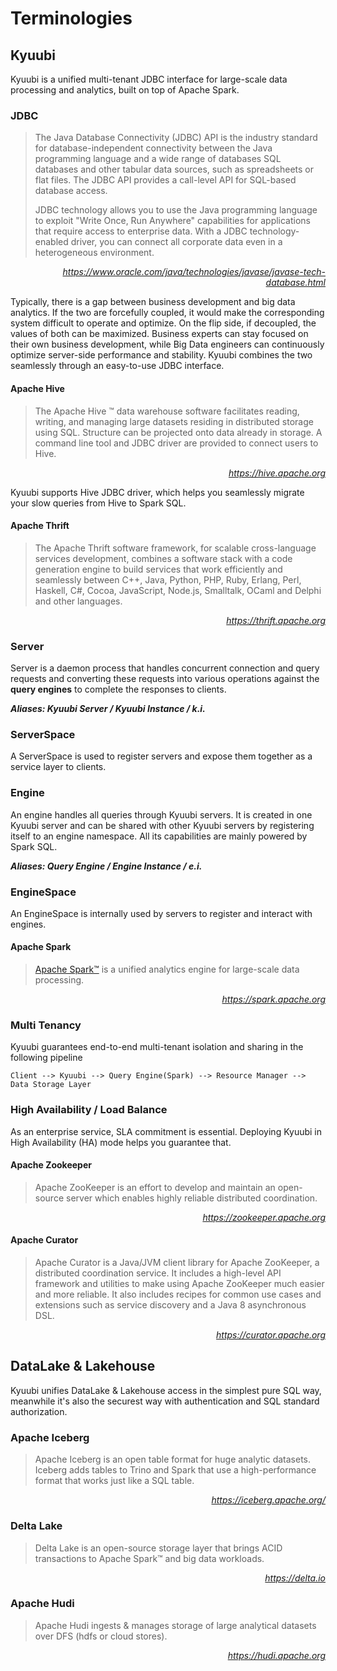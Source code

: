 <!--
- Licensed to the Apache Software Foundation (ASF) under one or more
- contributor license agreements.  See the NOTICE file distributed with
- this work for additional information regarding copyright ownership.
- The ASF licenses this file to You under the Apache License, Version 2.0
- (the "License"); you may not use this file except in compliance with
- the License.  You may obtain a copy of the License at
-
-   http://www.apache.org/licenses/LICENSE-2.0
-
- Unless required by applicable law or agreed to in writing, software
- distributed under the License is distributed on an "AS IS" BASIS,
- WITHOUT WARRANTIES OR CONDITIONS OF ANY KIND, either express or implied.
- See the License for the specific language governing permissions and
- limitations under the License.
-->

# Terminologies

## Kyuubi

Kyuubi is a unified multi-tenant JDBC interface for large-scale data processing and analytics, built on top of Apache Spark.

### JDBC

> The Java Database Connectivity (JDBC) API is the industry standard for database-independent connectivity between the Java programming language and a wide range of databases SQL databases and other tabular data sources,
> such as spreadsheets or flat files.
> The JDBC API provides a call-level API for SQL-based database access.
>
> JDBC technology allows you to use the Java programming language to exploit "Write Once, Run Anywhere" capabilities for applications that require access to enterprise data.
> With a JDBC technology-enabled driver, you can connect all corporate data even in a heterogeneous environment.

<p align=right>
<em>
<a href="https://www.oracle.com/java/technologies/javase/javase-tech-database.html">https://www.oracle.com/java/technologies/javase/javase-tech-database.html</a>
</em>
</p>

Typically, there is a gap between business development and big data analytics.
If the two are forcefully coupled, it would make the corresponding system difficult to operate and optimize.
On the flip side, if decoupled, the values of both can be maximized.
Business experts can stay focused on their own business development,
while Big Data engineers can continuously optimize server-side performance and stability.
Kyuubi combines the two seamlessly through an easy-to-use JDBC interface.

#### Apache Hive

> The Apache Hive ™ data warehouse software facilitates reading, writing, and managing large datasets residing in distributed storage using SQL. Structure can be projected onto data already in storage. A command line tool and JDBC driver are provided to connect users to Hive.

<p align=right>
<em>
<a href="https://hive.apache.org/">https://hive.apache.org</a>
</em>
</p>

Kyuubi supports Hive JDBC driver, which helps you seamlessly migrate your slow queries from Hive to Spark SQL.

#### Apache Thrift

> The Apache Thrift software framework, for scalable cross-language services development, combines a software stack with a code generation engine to build services that work efficiently and seamlessly between C++, Java, Python, PHP, Ruby, Erlang, Perl, Haskell, C#, Cocoa, JavaScript, Node.js, Smalltalk, OCaml and Delphi and other languages.

<p align=right>
<em>
<a href="https://thrift.apache.org/">https://thrift.apache.org</a>
</em>
</p>

### Server

Server is a daemon process that handles concurrent connection and query requests and converting these requests into various operations against the **query engines** to complete the responses to clients.

_**Aliases: Kyuubi Server / Kyuubi Instance / k.i.**_

### ServerSpace

A ServerSpace is used to register servers and expose them together as a service layer to clients.

### Engine

An engine handles all queries through Kyuubi servers.
It is created in one Kyuubi server and can be shared with other Kyuubi servers by registering itself to an engine namespace.
All its capabilities are mainly powered by Spark SQL.

_**Aliases: Query Engine / Engine Instance / e.i.**_

### EngineSpace

An EngineSpace is internally used by servers to register and interact with engines.

#### Apache Spark

> [Apache Spark™](https://spark.apache.org/) is a unified analytics engine for large-scale data processing.

<p align=right>
<em>
<a href="https://spark.apache.org">https://spark.apache.org</a>
</em>
</p>

### Multi Tenancy

Kyuubi guarantees end-to-end multi-tenant isolation and sharing in the following pipeline

```
Client --> Kyuubi --> Query Engine(Spark) --> Resource Manager --> Data Storage Layer
```

### High Availability / Load Balance

As an enterprise service, SLA commitment is essential. Deploying Kyuubi in High Availability (HA) mode helps you guarantee that.

#### Apache Zookeeper

> Apache ZooKeeper is an effort to develop and maintain an open-source server which enables highly reliable distributed coordination.

<p align=right>
<em>
<a href="https://zookeeper.apache.org/">https://zookeeper.apache.org</a>
</em>
</p>

#### Apache Curator

> Apache Curator is a Java/JVM client library for Apache ZooKeeper, a distributed coordination service. It includes a high-level API framework and utilities to make using Apache ZooKeeper much easier and more reliable. It also includes recipes for common use cases and extensions such as service discovery and a Java 8 asynchronous DSL.

<p align=right>
<em>
<a href="https://curator.apache.org/">https://curator.apache.org</a>
</em>
</p>

## DataLake & Lakehouse

Kyuubi unifies DataLake & Lakehouse access in the simplest pure SQL way, meanwhile it's also the securest way with authentication and SQL standard authorization.

### Apache Iceberg

> Apache Iceberg is an open table format for huge analytic datasets. Iceberg adds tables to Trino and Spark that use a high-performance format that works just like a SQL table.

<p align=right>
<em>
<a href="https://iceberg.apache.org/">https://iceberg.apache.org/</a>
</em>
</p>

### Delta Lake

> Delta Lake is an open-source storage layer that brings ACID transactions to Apache Spark™ and big data workloads.

<p align=right>
<em>
<a href="https://delta.io/">https://delta.io</a>
</em>
</p>

### Apache Hudi

> Apache Hudi ingests & manages storage of large analytical datasets over DFS (hdfs or cloud stores).

<p align=right>
<em>
<a href="https://hudi.apache.org/">https://hudi.apache.org</a>
</em>
</p>

